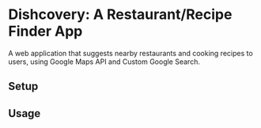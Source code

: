 # Dishcovery: A Restaurant/Recipe Finder App
A web application that suggests nearby restaurants and cooking recipes to users, using Google Maps API and Custom Google Search.

## Setup

## Usage
